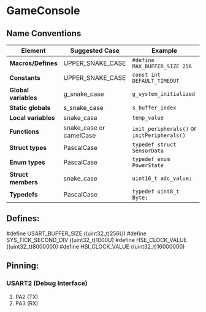 # GameConsole
 
## Name Conventions 

| Element             | Suggested Case        | Example                         |
|---------------------|-----------------------|---------------------------------|
| **Macros/Defines**  | UPPER_SNAKE_CASE      | `#define MAX_BUFFER_SIZE 256`   |
| **Constants**       | UPPER_SNAKE_CASE      | `const int DEFAULT_TIMEOUT`     |
| **Global variables**| g_snake_case          | `g_system_initialized`          |
| **Static globals**  | s_snake_case          | `s_buffer_index`                |
| **Local variables** | snake_case            | `temp_value`                    |
| **Functions**       | snake_case or camelCase | `init_peripherals()` or `initPeripherals()` |
| **Struct types**    | PascalCase            | `typedef struct SensorData`     |
| **Enum types**      | PascalCase            | `typedef enum PowerState`       |
| **Struct members**  | snake_case            | `uint16_t adc_value;`           |
| **Typedefs**        | PascalCase            | `typedef uint8_t Byte;`         |

## Defines:
#define USART_BUFFER_SIZE ((uint32_t)256U)
#define SYS_TICK_SECOND_DIV ((uint32_t)1000U)
#define HSE_CLOCK_VALUE ((uint32_t)8000000)
#define HSI_CLOCK_VALUE ((uint32_t)16000000)

## Pinning:
### USART2 (Debug Interface)
1. PA2 (TX)
2. PA3 (RX)